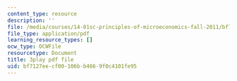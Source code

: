 ```yaml
---
content_type: resource
description: ''
file: /media/courses/14-01sc-principles-of-microeconomics-fall-2011/bf7127eecf00106bb4669f0c4101fe95_FWkzErtrlIw.pdf
file_type: application/pdf
learning_resource_types: []
ocw_type: OCWFile
resourcetype: Document
title: 3play pdf file
uid: bf7127ee-cf00-106b-b466-9f0c4101fe95
---
```

